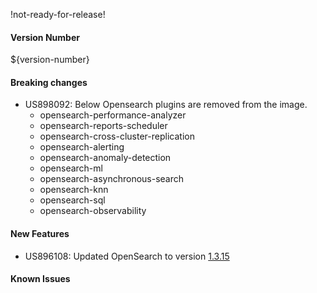 !not-ready-for-release!

#### Version Number
${version-number}

#### Breaking changes
- US898092: Below Opensearch plugins are removed from the image.
    - opensearch-performance-analyzer
    -  opensearch-reports-scheduler
    -  opensearch-cross-cluster-replication
    -  opensearch-alerting
    -  opensearch-anomaly-detection
    -  opensearch-ml
    -  opensearch-asynchronous-search
    -  opensearch-knn
    -  opensearch-sql
    -  opensearch-observability

#### New Features
- US896108: Updated OpenSearch to version [1.3.15](https://opensearch.org/versions/opensearch-1-3-15.html)

#### Known Issues
